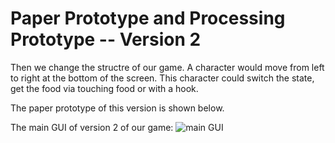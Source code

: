 # Paper Prototype and Processing Prototype -- Version 2

Then we change the structre of our game. A character would move from left to right at
the bottom of the screen. This character could switch the state, get the food via touching
food or with a hook.

The paper prototype of this version is shown below.

The main GUI of version 2 of our game:
![main GUI](./IMG_0374.JPG)